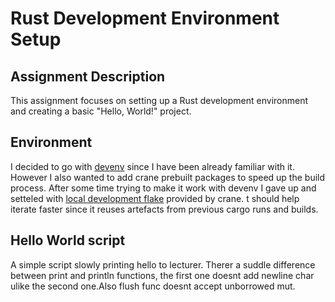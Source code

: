 # Rust Development Environment Setup

## Assignment Description
This assignment focuses on setting up a Rust development environment and creating a basic "Hello, World!" project.

## Environment
I decided to go with [devenv](https://devenv.sh/) since I have been already familiar with it. However I also wanted to add crane prebuilt packages to speed up the build process. After some time trying to make it work with devenv I gave up and setteled with [local development flake](https://crane.dev/local_development.html) provided by crane.     t should help iterate faster since it reuses artefacts from previous cargo runs and builds.

## Hello World script
A simple script slowly printing hello to lecturer. Therer a suddle difference between print and println functions, the first one doesnt add newline char ulike the second one.Also flush func doesnt accept unborrowed mut.  
